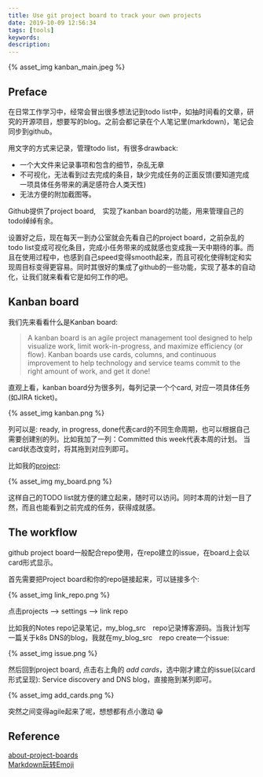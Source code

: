 ```yaml
---
title: Use git project board to track your own projects
date: 2019-10-09 12:56:34
tags: [tools]
keywords:
description:
---
```


{% asset_img kanban_main.jpeg %}

## Preface

在日常工作学习中，经常会冒出很多想法记到todo list中，如抽时间看的文章，研究的开源项目，想要写的blog。之前会都记录在个人笔记里(markdown)，笔记会同步到github。  

用文字的方式来记录，管理todo list，有很多drawback: 

*  一个大文件来记录事项和包含的细节，杂乱无章
*  不可视化，无法看到过去完成的条目，缺少完成任务的正面反馈(要知道完成一项具体任务带来的满足感符合人类天性)
*  无法方便的附加截图等。

Github提供了project board,　实现了kanban board的功能，用来管理自己的todo绰绰有余。

设置好之后，现在每天一到办公室就会先看自己的project board，之前杂乱的todo list变成可视化条目，完成小任务带来的成就感也变成我一天中期待的事。而且在使用过程中，也感到自己speed变得smooth起来，而且可视化使得制定和实现周目标变得更容易。同时其很好的集成了github的一些功能，实现了基本的自动化，让我们就来看看它是如何工作的吧。

<!-- more -->

## Kanban board

我们先来看看什么是Kanban board: 

> A kanban board is an agile project management tool designed to help visualize work, limit work-in-progress, and maximize efficiency (or flow). Kanban boards use cards, columns, and continuous improvement to help technology and service teams commit to the right amount of work, and get it done!

直观上看，kanban board分为很多列，每列记录一个个card, 对应一项具体任务(如JIRA ticket)。

{% asset_img kanban.png %}

列可以是:  ready, in progress, done代表card的不同生命周期，也可以根据自己需要创建别的列。比如我加了一列：Committed this week代表本周的计划。 当card状态改变时，将其拖到对应列即可。

比如我的[project](https://github.com/users/eliteGoblin/projects/2): 

{% asset_img my_board.png %}

这样自己的TODO list就方便的建立起来，随时可以访问。同时本周的计划一目了然，而且也能看到之前完成的任务，获得成就感。

## The workflow

github project board一般配合repo使用，在repo建立的issue，在board上会以card形式显示。

首先需要把Project board和你的repo链接起来，可以链接多个: 

{% asset_img link_repo.png %}

点击projects --> settings --> link repo

比如我的Notes repo记录笔记，my_blog_src　repo记录博客源码。当我计划写一篇关于k8s DNS的blog，我就在my_blog_src　repo create一个issue: 

{% asset_img issue.png %}

然后回到project board, 点击右上角的 _add cards_，选中刚才建立的issue(以card形式呈现): Service discovery and DNS blog，直接拖到某列即可。

{% asset_img add_cards.png %}

突然之间变得agile起来了呢，想想都有点小激动 😁

## Reference

[about-project-boards](https://help.github.com/en/articles/about-project-boards)  
[Markdown玩转Emoji](https://www.jianshu.com/p/e66c9a26a5d5)